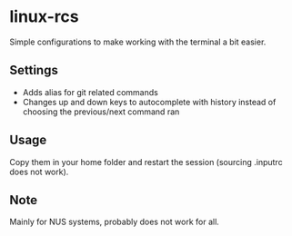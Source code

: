 # linux-rcs
Simple configurations to make working with the terminal a bit easier.

## Settings
- Adds alias for git related commands
- Changes up and down keys to autocomplete with history instead of choosing the previous/next command ran

## Usage
Copy them in your home folder and restart the session (sourcing .inputrc does not work).

## Note
Mainly for NUS systems, probably does not work for all.
